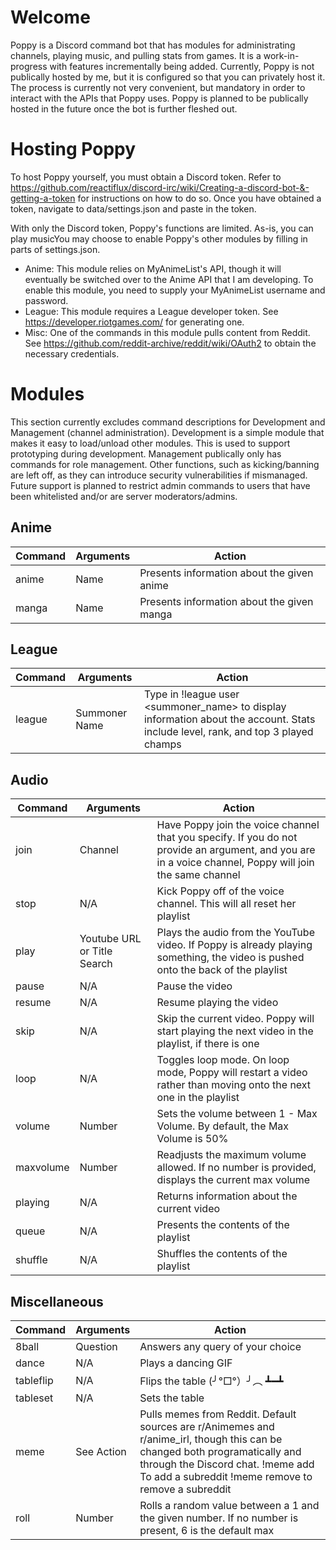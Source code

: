 # Welcome
Poppy is a Discord command bot that has modules for administrating channels, playing music, and pulling stats from games. It is a work-in-progress with features incrementally being added. Currently, Poppy is not publically hosted by me, but it is configured so that you can privately host it. The process is currently not very convenient, but mandatory in order to interact with the APIs that Poppy uses. Poppy is planned to be publically hosted in the future once the bot is further fleshed out.

# Hosting Poppy
To host Poppy yourself, you must obtain a Discord token. Refer to https://github.com/reactiflux/discord-irc/wiki/Creating-a-discord-bot-&-getting-a-token for instructions on how to do so. Once you have obtained a token, navigate to data/settings.json and paste in the token.

With only the Discord token, Poppy's functions are limited. As-is, you can play musicYou may choose to enable Poppy's other modules by filling in parts of settings.json. 

- Anime: This module relies on MyAnimeList's API, though it will eventually be switched over to the Anime API that I am developing. To enable this module, you need to supply your MyAnimeList username and password.
- League: This module requires a League developer token. See https://developer.riotgames.com/ for generating one.
- Misc: One of the commands in this module pulls content from Reddit. See https://github.com/reddit-archive/reddit/wiki/OAuth2 to obtain the necessary credentials.

# Modules

This section currently excludes command descriptions for Development and Management (channel administration). Development is a simple module that makes it easy to load/unload other modules. This is used to support prototyping during development. Management publically only has commands for role management. Other functions, such as kicking/banning are left off, as they can introduce security vulnerabilities if mismanaged. Future support is planned to restrict admin commands to users that have been whitelisted and/or are server moderators/admins.

## Anime
| Command     | Arguments  | Action                           |
|-------------|------------|----------------------------------|
| anime       | Name       | Presents information about the given anime |
| manga       | Name       | Presents information about the given manga |

## League
| Command     | Arguments       | Action |
| ----------- | ---------- | ------ |
| league      | Summoner Name | Type in !league user <summoner_name> to display information about the account. Stats include level, rank, and top 3 played champs |

## Audio
| Command     | Arguments  | Action                           |
|-------------|------------|----------------------------------|
| join        | Channel    | Have Poppy join the voice channel that you specify. If you do not provide an argument, and you are in a voice channel, Poppy will join the same channel |
| stop        | N/A        | Kick Poppy off of the voice channel. This will all reset her playlist |
| play        | Youtube URL or Title Search | Plays the audio from the YouTube video. If Poppy is already playing something, the video is pushed onto the back of the playlist |
| pause       | N/A        | Pause the video |
| resume      | N/A        | Resume playing the video |
| skip        | N/A        | Skip the current video. Poppy will start playing the next video in the playlist, if there is one |
| loop        | N/A        | Toggles loop mode. On loop mode, Poppy will restart a video rather than moving onto the next one in the playlist |
| volume | Number | Sets the volume between 1 - Max Volume. By default, the Max Volume is 50% |
| maxvolume | Number | Readjusts the maximum volume allowed. If no number is provided, displays the current max volume |
| playing | N/A  | Returns information about the current video |
| queue | N/A | Presents the contents of the playlist |
| shuffle | N/A | Shuffles the contents of the playlist |

## Miscellaneous
| Command     | Arguments  | Action                           |
|-------------|------------|----------------------------------|
| 8ball       | Question   | Answers any query of your choice |
| dance       | N/A        | Plays a dancing GIF              |
| tableflip   | N/A        | Flips the table  (╯°□°）╯︵ ┻━┻  |
| tableset    | N/A        | Sets the table                   |
| meme        | See Action | Pulls memes from Reddit. Default sources are r/Animemes and r/anime_irl, though this can be changed both programatically and through the Discord chat. !meme add <source> To add a subreddit !meme remove <source> to remove a subreddit |
|roll         | Number     | Rolls a random value between a 1 and the given number. If no number is present, 6 is the default max |

